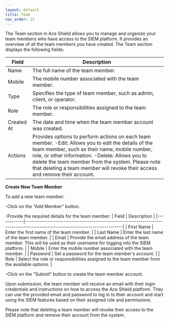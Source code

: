 ```yaml
---
layout: default
title: Team
nav_order: 15
---
```


The Team section in Ace Shield allows you to manage and organize your team members who have access to the SIEM platform. It provides an overview of all the team members you have created. The Team section displays the following fields: 

| Field       | Description                                                                                                                                                                                                                           |
|-------------|---------------------------------------------------------------------------------------------------------------------------------------------------------------------------------------------------------------------------------------|
| Name        | The full name of the team member.                                                                                                                                                                                                     |
| Mobile      | The mobile number associated with the team member.                                                                                                                                                                                    |
| Type        | Specifies the type of team member, such as admin, client, or operator.                                                                                                                                                                |
| Role        | The role or responsibilities assigned to the team member.                                                                                                                                                                              |
| Created At  | The date and time when the team member account was created.                                                                                                                                                                           |
| Actions     | Provides options to perform actions on each team member. -Edit: Allows you to edit the details of the team member, such as their name, mobile number, role, or other information. -Delete: Allows you to delete the team member from the system. Please note that deleting a team member will revoke their access and remove their account. |

**Create New Team Member**
  

To add a new team member: 

-Click on the "Add Member" button. 

-Provide the required details for the team member:
| Field      | Description                                                                                                                  |
|------------|------------------------------------------------------------------------------------------------------------------------------|
| First Name | Enter the first name of the team member.                                                                                     |
| Last Name  | Enter the last name of the team member.                                                                                      |
| Email      | Provide the email address of the team member. This will be used as their username for logging into the SIEM platform.         |
| Mobile     | Enter the mobile number associated with the team member.                                                                     |
| Password   | Set a password for the team member's account.                                                                                |
| Role       | Select the role or responsibilities assigned to the team member from the available options.                                  |

-Click on the "Submit" button to create the team member account. 


Upon submission, the team member will receive an email with their login credentials and instructions on how to access the Ace Shield platform. They can use the provided email and password to log in to their account and start using the SIEM features based on their assigned role and permissions. 

Please note that deleting a team member will revoke their access to the SIEM platform and remove their account from the system. 